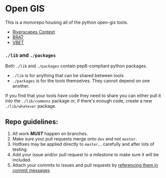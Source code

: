 # Open GIS

This is a monorepo housing all of the python open-gis tools.

* [Riverscapes Context](./packages/rscontext)
* [BRAT](./packages/brat)
* [VBET](./packages/vbet)

### `./lib` and `./packages`

Both `./lib` and `./packages` contain pep8-compliant python packages. 

* `./lib` is for anything that can be shared between tools
* `./packages` is for the tools themselves. They cannot depend on one another. 

If you find that your tools have code they need to share you can either pull it into the `./lib/commons` package or, if there's enough code, create a new `./lib/whatever` package.

## Repo guidelines:

1. All work ***MUST*** happen on branches. 
2. Make sure your pull requests merge onto `dev` and not `master`.
3. Hotfixes may be applied directly to `master`... carefully and after lots of testing.
4. Add your issue and/or pull request to a milestone to make sure it will be included.
5. Attach your commits to issues and pull requests by [referencing them in commit messages](https://docs.github.com/en/enterprise/2.16/user/github/managing-your-work-on-github/closing-issues-using-keywords)